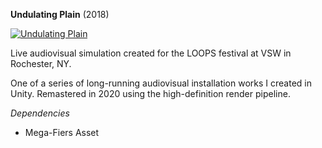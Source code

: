 **Undulating Plain** (2018)

[![Undulating Plain](thumbnail.jpg)](https://vimeo.com/415267846)

Live audiovisual simulation created for the LOOPS festival at VSW in Rochester, NY.

One of a series of long-running audiovisual installation works I created in Unity. Remastered in 2020 using the high-definition render pipeline.

*Dependencies*
* Mega-Fiers Asset
